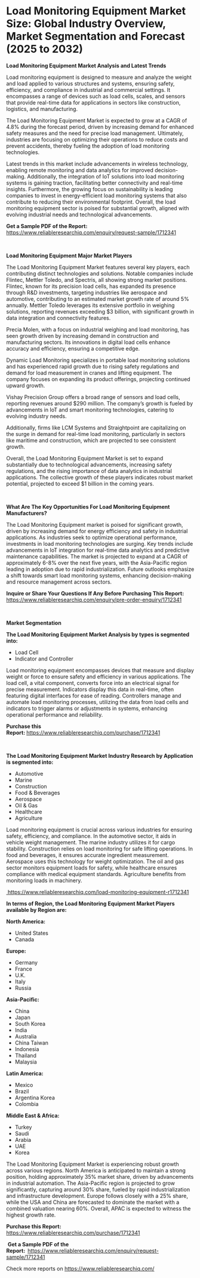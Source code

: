<p><h1>Load Monitoring Equipment Market Size: Global Industry Overview, Market Segmentation and Forecast (2025 to 2032)</h1></p><p><strong>Load Monitoring Equipment Market Analysis and Latest Trends</strong></p>
<p><p>Load monitoring equipment is designed to measure and analyze the weight and load applied to various structures and systems, ensuring safety, efficiency, and compliance in industrial and commercial settings. It encompasses a range of devices such as load cells, scales, and sensors that provide real-time data for applications in sectors like construction, logistics, and manufacturing.</p><p>The Load Monitoring Equipment Market is expected to grow at a CAGR of 4.8% during the forecast period, driven by increasing demand for enhanced safety measures and the need for precise load management. Ultimately, industries are focusing on optimizing their operations to reduce costs and prevent accidents, thereby fueling the adoption of load monitoring technologies. </p><p>Latest trends in this market include advancements in wireless technology, enabling remote monitoring and data analytics for improved decision-making. Additionally, the integration of IoT solutions into load monitoring systems is gaining traction, facilitating better connectivity and real-time insights. Furthermore, the growing focus on sustainability is leading companies to invest in energy-efficient load monitoring systems that also contribute to reducing their environmental footprint. Overall, the load monitoring equipment sector is poised for substantial growth, aligned with evolving industrial needs and technological advancements.</p></p>
<p><strong>Get a Sample PDF of the Report:&nbsp;</strong> <a href="https://www.reliableresearchiq.com/enquiry/request-sample/1712341?utm_campaign=2468&utm_medium=2&utm_source=Github&utm_content=ia&utm_term=16022025&utm_id=load-monitoring-equipment">https://www.reliableresearchiq.com/enquiry/request-sample/1712341</a></p>
<p>&nbsp;</p>
<p><strong>Load Monitoring Equipment Major Market Players</strong></p>
<p><p>The Load Monitoring Equipment Market features several key players, each contributing distinct technologies and solutions. Notable companies include Flintec, Mettler Toledo, and Spectris, all showing strong market positions. Flintec, known for its precision load cells, has expanded its presence through R&D investments, targeting industries like aerospace and automotive, contributing to an estimated market growth rate of around 5% annually. Mettler Toledo leverages its extensive portfolio in weighing solutions, reporting revenues exceeding $3 billion, with significant growth in data integration and connectivity features.</p><p>Precia Molen, with a focus on industrial weighing and load monitoring, has seen growth driven by increasing demand in construction and manufacturing sectors. Its innovations in digital load cells enhance accuracy and efficiency, ensuring a competitive edge.</p><p>Dynamic Load Monitoring specializes in portable load monitoring solutions and has experienced rapid growth due to rising safety regulations and demand for load measurement in cranes and lifting equipment. The company focuses on expanding its product offerings, projecting continued upward growth.</p><p>Vishay Precision Group offers a broad range of sensors and load cells, reporting revenues around $290 million. The company’s growth is fueled by advancements in IoT and smart monitoring technologies, catering to evolving industry needs.</p><p>Additionally, firms like LCM Systems and Straightpoint are capitalizing on the surge in demand for real-time load monitoring, particularly in sectors like maritime and construction, which are projected to see consistent growth.</p><p>Overall, the Load Monitoring Equipment Market is set to expand substantially due to technological advancements, increasing safety regulations, and the rising importance of data analytics in industrial applications. The collective growth of these players indicates robust market potential, projected to exceed $1 billion in the coming years.</p></p>
<p>&nbsp;</p>
<p><strong>What Are The Key Opportunities For Load Monitoring Equipment Manufacturers?</strong></p>
<p><p>The Load Monitoring Equipment market is poised for significant growth, driven by increasing demand for energy efficiency and safety in industrial applications. As industries seek to optimize operational performance, investments in load monitoring technologies are surging. Key trends include advancements in IoT integration for real-time data analytics and predictive maintenance capabilities. The market is projected to expand at a CAGR of approximately 6-8% over the next five years, with the Asia-Pacific region leading in adoption due to rapid industrialization. Future outlooks emphasize a shift towards smart load monitoring systems, enhancing decision-making and resource management across sectors.</p></p>
<p><strong>Inquire or Share Your Questions If Any Before Purchasing This Report:</strong> <a href="https://www.reliableresearchiq.com/enquiry/pre-order-enquiry/1712341?utm_campaign=2468&utm_medium=2&utm_source=Github&utm_content=ia&utm_term=16022025&utm_id=load-monitoring-equipment">https://www.reliableresearchiq.com/enquiry/pre-order-enquiry/1712341</a></p>
<p>&nbsp;</p>
<p><strong>Market Segmentation</strong></p>
<p><strong>The Load Monitoring Equipment Market Analysis by types is segmented into:</strong></p>
<p><ul><li>Load Cell</li><li>Indicator and Controller</li></ul></p>
<p><p>Load monitoring equipment encompasses devices that measure and display weight or force to ensure safety and efficiency in various applications. The load cell, a vital component, converts force into an electrical signal for precise measurement. Indicators display this data in real-time, often featuring digital interfaces for ease of reading. Controllers manage and automate load monitoring processes, utilizing the data from load cells and indicators to trigger alarms or adjustments in systems, enhancing operational performance and reliability.</p></p>
<p><strong>Purchase this Report:&nbsp;</strong><a href="https://www.reliableresearchiq.com/purchase/1712341?utm_campaign=2468&utm_medium=2&utm_source=Github&utm_content=ia&utm_term=16022025&utm_id=load-monitoring-equipment">https://www.reliableresearchiq.com/purchase/1712341</a></p>
<p>&nbsp;</p>
<p><strong>The Load Monitoring Equipment Market Industry Research by Application is segmented into:</strong></p>
<p><ul><li>Automotive</li><li>Marine</li><li>Construction</li><li>Food & Beverages</li><li>Aerospace</li><li>Oil & Gas</li><li>Healthcare</li><li>Agriculture</li></ul></p>
<p><p>Load monitoring equipment is crucial across various industries for ensuring safety, efficiency, and compliance. In the automotive sector, it aids in vehicle weight management. The marine industry utilizes it for cargo stability. Construction relies on load monitoring for safe lifting operations. In food and beverages, it ensures accurate ingredient measurement. Aerospace uses this technology for weight optimization. The oil and gas sector monitors equipment loads for safety, while healthcare ensures compliance with medical equipment standards. Agriculture benefits from monitoring loads in machinery.</p></p>
<p><a href="https://www.reliableresearchiq.com/load-monitoring-equipment-r1712341?utm_campaign=2468&utm_medium=2&utm_source=Github&utm_content=ia&utm_term=16022025&utm_id=load-monitoring-equipment">&nbsp;https://www.reliableresearchiq.com/load-monitoring-equipment-r1712341</a></p>
<p><strong>In terms of Region, the Load Monitoring Equipment Market Players available by Region are:</strong></p>
<p>
    <p> <strong> North America: </strong>
        <ul>
            <li>United States</li>
            <li>Canada</li>
        </ul>
        </p> 
    <p> <strong> Europe: </strong>
        <ul>
            <li>Germany</li>
            <li>France</li>
            <li>U.K.</li>
            <li>Italy</li>
            <li>Russia</li>
        </ul>
        </p> 
    <p> <strong> Asia-Pacific: </strong>
        <ul>
            <li>China</li>
            <li>Japan</li>
            <li>South Korea</li>
            <li>India</li>
            <li>Australia</li>
            <li>China Taiwan</li>
            <li>Indonesia</li>
            <li>Thailand</li>
            <li>Malaysia</li>
        </ul>
        </p> 
    <p> <strong> Latin America: </strong>
        <ul>
            <li>Mexico</li>
            <li>Brazil</li>
            <li>Argentina Korea</li>
            <li>Colombia</li>
        </ul>
        </p> 
    <p> <strong> Middle East & Africa: </strong>
        <ul>
            <li>Turkey</li>
            <li>Saudi</li>
            <li>Arabia</li>
            <li>UAE</li>
            <li>Korea</li>
        </ul>
    </p>
    </p>
<p><p>The Load Monitoring Equipment Market is experiencing robust growth across various regions. North America is anticipated to maintain a strong position, holding approximately 35% market share, driven by advancements in industrial automation. The Asia-Pacific region is projected to grow significantly, capturing around 30% share, fueled by rapid industrialization and infrastructure development. Europe follows closely with a 25% share, while the USA and China are forecasted to dominate the market with a combined valuation nearing 60%. Overall, APAC is expected to witness the highest growth rate.</p></p>
<p><strong>Purchase this Report: </strong><a href="https://www.reliableresearchiq.com/purchase/1712341?utm_campaign=2468&utm_medium=2&utm_source=Github&utm_content=ia&utm_term=16022025&utm_id=load-monitoring-equipment">https://www.reliableresearchiq.com/purchase/1712341</a></p>
<p>&nbsp;<strong>Get a Sample PDF of the Report:&nbsp;&nbsp;</strong><a href="https://www.reliableresearchiq.com/enquiry/request-sample/1712341?utm_campaign=2468&utm_medium=2&utm_source=Github&utm_content=ia&utm_term=16022025&utm_id=load-monitoring-equipment">https://www.reliableresearchiq.com/enquiry/request-sample/1712341</a></p>
<p><strong></strong></p>
<p>Check more reports on <a href="https://www.reliableresearchiq.com/?utm_campaign=2468&utm_medium=2&utm_source=Github&utm_content=ia&utm_term=16022025&utm_id=load-monitoring-equipment">https://www.reliableresearchiq.com/</a></p>